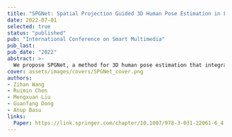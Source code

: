 ```yaml
---
title: "SPGNet: Spatial Projection Guided 3D Human Pose Estimation in Low Dimensional Space"
date: 2022-07-01
selected: true
status: "published"
pub: "International Conference on Smart Multimedia"
pub_last:
pub_date: "2022"
abstract: >-
  We propose SPGNet, a method for 3D human pose estimation that integrates multi-dimensional re-projection into supervised learning. Our approach enforces kinematic constraints and jointly optimizes both 2D and 3D pose consistency, leading to improved accuracy. Experiments on the Human3.6M dataset show that SPGNet outperforms many state-of-the-art methods.
cover: assets/images/covers/SPGNet_cover.png
authors:
- Zihan Wang
- Ruimin Chen
- Mengxuan Liu
- Guanfang Dong
- Anup Basu
links:
  Paper: https://link.springer.com/chapter/10.1007/978-3-031-22061-6_4
---
```

